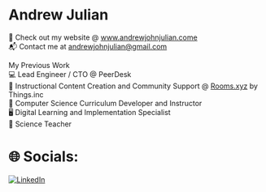 # Andrew Julian

 💼 Check out my website @ www.andrewjohnjulian.come <br>
 📬 Contact me at andrewjohnjulian@gmail.com <br>

 My Previous Work <br>
 💻 Lead Engineer / CTO @ PeerDesk <br>
 📱 Instructional Content Creation and Community Support @ [Rooms.xyz](https://www.rooms.xyz) by Things.inc <br>
 🍎 Computer Science Curriculum Developer and Instructor <br>
 🖥️ Digital Learning and Implementation Specialist <br>
 🔬 Science Teacher

# 🌐 Socials:
[![LinkedIn](https://img.shields.io/badge/LinkedIn-%230077B5.svg?logo=linkedin&logoColor=white)](https://linkedin.com/in/andrewjohnjulian) 







